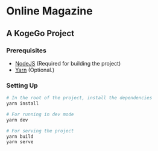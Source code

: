 # Online Magazine

## A KogeGo Project

### Prerequisites

- [NodeJS](https://nodejs.org/) (Required for building the project)
- [Yarn](https://www.npmjs.com/package/yarn) (Optional.)

### Setting Up

```sh
# In the root of the project, install the dependencies
yarn install

# For running in dev mode
yarn dev

# For serving the project
yarn build
yarn serve
```

